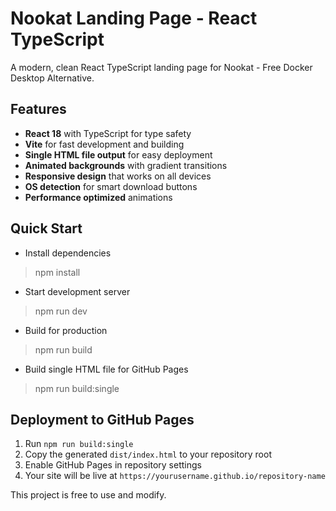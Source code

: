 # Nookat Landing Page - React TypeScript

A modern, clean React TypeScript landing page for Nookat - Free Docker Desktop Alternative.

## Features

- **React 18** with TypeScript for type safety
- **Vite** for fast development and building
- **Single HTML file output** for easy deployment
- **Animated backgrounds** with gradient transitions
- **Responsive design** that works on all devices
- **OS detection** for smart download buttons
- **Performance optimized** animations

## Quick Start

- Install dependencies
> npm install

- Start development server
> npm run dev

- Build for production
> npm run build

- Build single HTML file for GitHub Pages
> npm run build:single

## Deployment to GitHub Pages

1. Run `npm run build:single`
2. Copy the generated `dist/index.html` to your repository root
3. Enable GitHub Pages in repository settings
4. Your site will be live at `https://yourusername.github.io/repository-name`


This project is free to use and modify.
